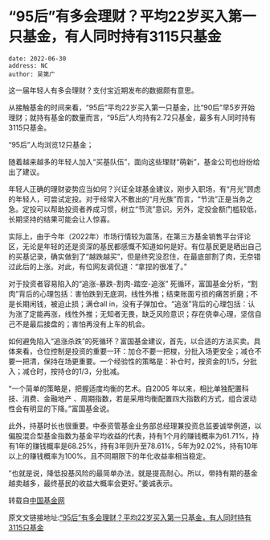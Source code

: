 # “95后”有多会理财？平均22岁买入第一只基金，有人同时持有3115只基金

```desc
date: 2022-06-30
address: NC
author: 吴第广
```

这一届年轻人有多会理财？支付宝近期发布的数据颇有意思。

从接触基金的时间来看，“95后”平均22岁买入第一只基金，比“90后”早5岁开始理财；就持有基金的数量而言，“95后”人均持有2.72只基金，最多有人同时持有3115只基金。

“95后”人均浏览12只基金；

随着越来越多的年轻人加入“买基队伍”，面向这些理财“萌新”，基金公司也纷纷给出了建议。

年轻人正确的理财姿势应当如何？兴证全球基金建议，刚步入职场，有“月光”顾虑的年轻人，可尝试定投。对于经常入不敷出的“月光族”而言，“节流”正是当务之急。定投可以帮助投资者养成习惯，树立“节流”意识。另外，定投金额门槛较低，长期坚持的结果可能会让人惊喜。

实际上，由于今年（2022年）市场行情较为震荡，在第三方基金销售平台评论区，无论是年轻的还是资深的基民都感慨不知道如何是好。有位基民更是晒出自己的买基记录，确实做到了“越跌越买”，但是终究没忍住，在最底部割了肉，无奈错过此后的上涨。对此，有位网友调侃道：“拿捏的很准了。”

对于投资者容易陷入的“追涨-暴跌-割肉-踏空-追涨” 死循环，富国基金分析，“割肉”背后的心理包括：害怕跌到无底洞，线性外推；结束账面亏损的痛苦折磨；不是长期闲钱，被迫止损；满仓all in，没有子弹加仓。“追涨”背后的心理包括：认为涨了定能再涨，线性外推；无知者无畏，缺乏风险意识；存在侥幸心理，坚信自己不是最后接盘的；害怕再没有上车的机会。

如何避免陷入“追涨杀跌”的死循环？富国基金建议，首先，以合适的方法买卖。具体来看，仓位控制是投资的重要一环：加仓不要一把梭，分批入场更安全；减仓不要一把清，保持在场更重要。一个经验性的策略是：补仓时，按资金的1/5，分批入；减仓时，按持仓的1/3，分批减。

“一个简单的策略是，把握适度均衡的艺术。自2005 年以来，相比单独配置科技、消费、金融地产 、周期指数，若是采用均衡配置四大指数的方式，组合波动性会有明显的下降。”富国基金说。

此外，持基时长也很重要。中泰资管基金业务部总经理兼投资总监姜诚举例道，以偏股混合型基金指数为基金平均收益的代表，持有1个月的赚钱概率为61.71%，持有1年的赚钱概率是68.25%，持有3年则升至78.61%，5年为92.02%，持有10年以上的赚钱概率为100%，且不同期限下的年化收益率相当稳定。

“也就是说，降低投基风险的最简单办法，就是提高耐心。所以，带持有期的基金越卖越多，最终基民的收益大概率会更好。”姜诚表示。

转载自[中国基金网](http://www.wanghongbao.cn/)

原文文链接地址:[“95后”有多会理财？平均22岁买入第一只基金，有人同时持有3115只基金](http://www.wanghongbao.cn/jjzx/60102.html)

